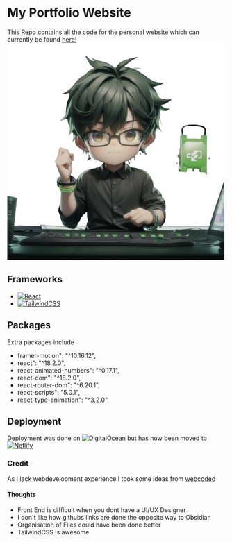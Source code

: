 # My Portfolio Website
This Repo contains all the code for the personal website which can currently be found [here!](https://frasier-sundra.netlify.app)
![HeroImage](./src/assets/HeroImage2-removebg.png)
## Frameworks
* [![React](https://img.shields.io/badge/react-%2320232a.svg?style=for-the-badge&logo=react&logoColor=%2361DAFB)](https://react.dev/)
* [![TailwindCSS](https://img.shields.io/badge/tailwindcss-%2338B2AC.svg?style=for-the-badge&logo=tailwind-css&logoColor=white)](https://tailwindcss.com/)
## Packages
Extra packages include
- framer-motion": "^10.16.12",
- react": "^18.2.0",
- react-animated-numbers": "^0.17.1",
- react-dom": "^18.2.0",
- react-router-dom": "^6.20.1",
- react-scripts": "5.0.1",
- react-type-animation": "^3.2.0",
## Deployment
Deployment was done on [![DigitalOcean](https://img.shields.io/badge/DigitalOcean-%230167ff.svg?style=for-the-badge&logo=digitalOcean&logoColor=white)](https://www.digitalocean.com/) but has now been moved to [![Netlify](https://img.shields.io/badge/netlify-%23000000.svg?style=for-the-badge&logo=netlify&logoColor=#00C7B7)](https://www.netlify.com/)
### Credit
As I lack webdevelopment experience I took some ideas from [webcoded](https://www.youtube.com/watch?v=Kb1f5bvF6f4&t=4985s&ab_channel=webdecoded)
#### Thoughts
- Front End is difficult when you dont have a UI/UX Designer
- I don't like how githubs links are done the opposite way to Obsidian
- Organisation of Files could have been done better
- TailwindCSS is awesome
